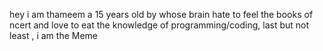 hey i am thameem a 15 years old by whose brain hate to feel the books of ncert and love to eat the knowledge of programming/coding,
last but not least , i am the Meme
